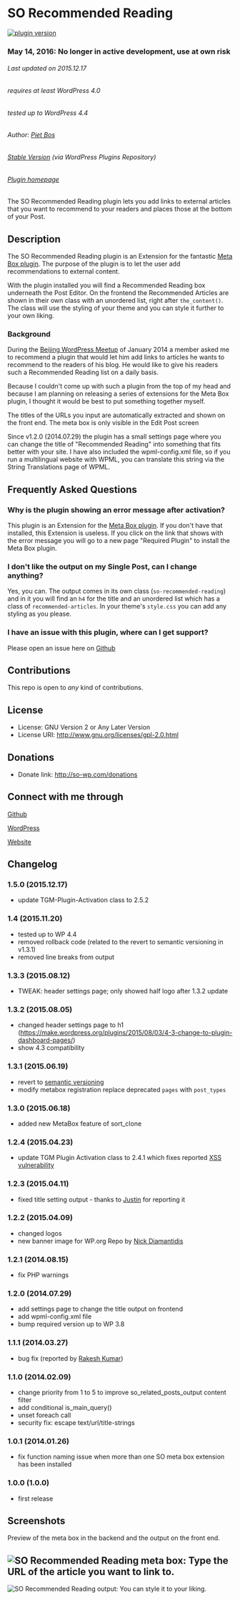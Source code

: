 # SO Recommended Reading

[![plugin version](https://img.shields.io/wordpress/plugin/v/so-recommended-reading.svg)](http://wordpress.org/plugins/so-recommended-reading)

### May 14, 2016: No longer in active development, use at own risk

###### Last updated on 2015.12.17
###### requires at least WordPress 4.0
###### tested up to WordPress 4.4
###### Author: [Piet Bos](https://github.com/senlin)
###### [Stable Version](http://wordpress.org/plugins/so-recommended-reading) (via WordPress Plugins Repository)
###### [Plugin homepage](http://so-wp.com/?p=76)

The SO Recommended Reading plugin lets you add links to external articles that you want to recommend to your readers and places those at the bottom of your Post.

## Description

The SO Recommended Reading plugin is an Extension for the fantastic [Meta Box plugin](https://github.com/rilwis/meta-box). The purpose of the plugin is to let the user add recommendations to external content. 

With the plugin installed you will find a Recommended Reading box underneath the Post Editor. On the frontend the Recommended Articles are shown in their own class with an unordered list, right after `the_content()`. The class will use the styling of your theme and you can style it further to your own liking. 

### Background

During the [Beijing WordPress Meetup](http://www.meetup.com/wordpressbj/events/154110142/) of January 2014 a member asked me to recommend a plugin that would let him add links to articles he wants to recommend to the readers of his blog. He would like to give his readers such a Recommended Reading list on a daily basis.

Because I couldn't come up with such a plugin from the top of my head and because I am planning on releasing a series of extensions for the Meta Box plugin, I thought it would be best to put something together myself.

The titles of the URLs you input are automatically extracted and shown on the front end. The meta box is only visible in the Edit Post screen

Since v1.2.0 (2014.07.29) the plugin has a small settings page where you can change the title of "Recommended Reading" into something that fits better with your site. I have also included the wpml-config.xml file, so if you run a multilingual website with WPML, you can translate this string via the String Translations page of WPML.

## Frequently Asked Questions

### Why is the plugin showing an error message after activation?

This plugin is an Extension for the [Meta Box plugin](http://metabox.io). If you don't have that installed, this Extension is useless. If you click on the link that shows with the error message you will go to a new page "Required Plugin" to install the Meta Box plugin.

### I don't like the output on my Single Post, can I change anything?

Yes, you can. The output comes in its own class (`so-recommended-reading`) and in it you will find an `h4` for the title and an unordered list which has a class of `recommended-articles`. In your theme's `style.css` you can add any styling as you please.

### I have an issue with this plugin, where can I get support?

Please open an issue here on [Github](https://github.com/senlin/so-recommended-reading/issues)

## Contributions

This repo is open to _any_ kind of contributions.

## License

* License: GNU Version 2 or Any Later Version
* License URI: http://www.gnu.org/licenses/gpl-2.0.html

## Donations

* Donate link: http://so-wp.com/donations

## Connect with me through

[Github](https://github.com/senlin) 

[WordPress](http://profiles.wordpress.org/senlin/) 

[Website](http://senlinonline.com)

## Changelog

### 1.5.0 (2015.12.17)

* update TGM-Plugin-Activation class to 2.5.2

### 1.4 (2015.11.20)

* tested up to WP 4.4
* removed rollback code (related to the revert to semantic versioning in v1.3.1) 
* removed line breaks from output

### 1.3.3 (2015.08.12)

* TWEAK: header settings page; only showed half logo after 1.3.2 update 

### 1.3.2 (2015.08.05)

* changed header settings page to h1 (https://make.wordpress.org/plugins/2015/08/03/4-3-change-to-plugin-dashboard-pages/)
* show 4.3 compatibility

### 1.3.1 (2015.06.19)

* revert to [semantic versioning](http://semver.org/)
* modify metabox registration replace deprecated `pages` with `post_types`

### 1.3.0 (2015.06.18)

* added new MetaBox feature of sort_clone 

### 1.2.4 (2015.04.23)

* update TGM Plugin Activation class to 2.4.1 which fixes reported [XSS vulnerability](http://wptavern.com/xss-vulnerability-what-to-do-if-you-buy-or-sell-items-on-themeforest-and-codecanyon) 

### 1.2.3 (2015.04.11)

* fixed title setting output - thanks to [Justin](https://twitter.com/Tinpotgamer) for reporting it

### 1.2.2 (2015.04.09)

* changed logos
* new banner image for WP.org Repo by [Nick Diamantidis](https://unsplash.com/nick_diama)

### 1.2.1 (2014.08.15)

* fix PHP warnings

### 1.2.0 (2014.07.29)

* add settings page to change the title output on frontend
* add wpml-config.xml file
* bump required version up to WP 3.8

### 1.1.1 (2014.03.27)

* bug fix (reported by [Rakesh Kumar](http://www.linkedin.com/in/rakeshkumarcn))

### 1.1.0 (2014.02.09)

* change priority from 1 to 5 to improve so_related_posts_output content filter
* add conditional is_main_query()
* unset foreach call
* security fix: escape text/url/title-strings

### 1.0.1 (2014.01.26)

* fix function naming issue when more than one SO meta box extension has been installed

### 1.0.0 (1.0.0)

* first release

## Screenshots

Preview of the meta box in the backend and the output on the front end.

![SO Recommended Reading meta box: Type the URL of the article you want to link to.](assets/screenshot-1.png "SO Recommended Reading meta box")
---
![SO Recommended Reading output: You can style it to your liking.](assets/screenshot-2.png "SO Recommended Reading output")
